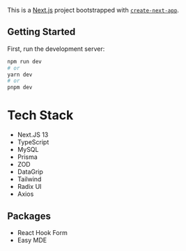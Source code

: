This is a [Next.js](https://nextjs.org/) project bootstrapped with [`create-next-app`](https://github.com/vercel/next.js/tree/canary/packages/create-next-app).

## Getting Started

First, run the development server:

```bash
npm run dev
# or
yarn dev
# or
pnpm dev
```

# Tech Stack

- Next.JS 13
- TypeScript
- MySQL
- Prisma
- ZOD
- DataGrip
- Tailwind
- Radix UI
- Axios

## Packages

- React Hook Form
- Easy MDE
